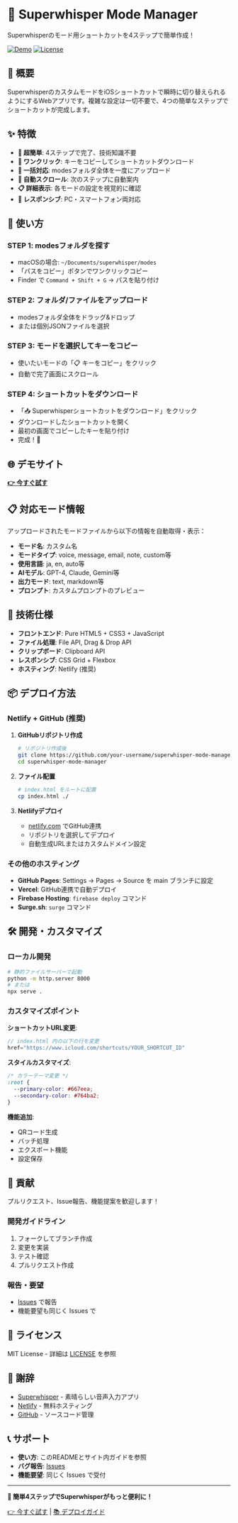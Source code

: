 # 🎤 Superwhisper Mode Manager

Superwhisperのモード用ショートカットを4ステップで簡単作成！

[![Demo](https://img.shields.io/badge/Demo-Live%20Site-blue)](https://superwhisper-manager.netlify.app)
[![License](https://img.shields.io/badge/License-MIT-green.svg)](LICENSE)

## 🌟 概要

SuperwhisperのカスタムモードをiOSショートカットで瞬時に切り替えられるようにするWebアプリです。複雑な設定は一切不要で、4つの簡単なステップでショートカットが完成します。

## ✨ 特徴

- **🚀 超簡単**: 4ステップで完了、技術知識不要
- **📱 ワンクリック**: キーをコピーしてショートカットダウンロード
- **📁 一括対応**: modesフォルダ全体を一度にアップロード
- **🎯 自動スクロール**: 次のステップに自動案内
- **📋 詳細表示**: 各モードの設定を視覚的に確認
- **🔄 レスポンシブ**: PC・スマートフォン両対応

## 🚀 使い方

### STEP 1: modesフォルダを探す
- macOSの場合: `~/Documents/superwhisper/modes`
- 「パスをコピー」ボタンでワンクリックコピー
- Finder で `Command + Shift + G` → パスを貼り付け

### STEP 2: フォルダ/ファイルをアップロード
- modesフォルダ全体をドラッグ&ドロップ
- または個別JSONファイルを選択

### STEP 3: モードを選択してキーをコピー
- 使いたいモードの「📋 キーをコピー」をクリック
- 自動で完了画面にスクロール

### STEP 4: ショートカットをダウンロード
- 「📥 Superwhisperショートカットをダウンロード」をクリック
- ダウンロードしたショートカットを開く
- 最初の画面でコピーしたキーを貼り付け
- 完成！🎉

## 🌐 デモサイト

**[👉 今すぐ試す](https://superwhisper-manager.netlify.app)**

## 📋 対応モード情報

アップロードされたモードファイルから以下の情報を自動取得・表示：

- **モード名**: カスタム名
- **モードタイプ**: voice, message, email, note, custom等
- **使用言語**: ja, en, auto等
- **AIモデル**: GPT-4, Claude, Gemini等
- **出力モード**: text, markdown等
- **プロンプト**: カスタムプロンプトのプレビュー

## 🔧 技術仕様

- **フロントエンド**: Pure HTML5 + CSS3 + JavaScript
- **ファイル処理**: File API, Drag & Drop API
- **クリップボード**: Clipboard API
- **レスポンシブ**: CSS Grid + Flexbox
- **ホスティング**: Netlify (推奨)

## 📦 デプロイ方法

### Netlify + GitHub (推奨)

1. **GitHubリポジトリ作成**
   ```bash
   # リポジトリ作成後
   git clone https://github.com/your-username/superwhisper-mode-manager.git
   cd superwhisper-mode-manager
   ```

2. **ファイル配置**
   ```bash
   # index.html をルートに配置
   cp index.html ./
   ```

3. **Netlifyデプロイ**
   - [netlify.com](https://netlify.com) でGitHub連携
   - リポジトリを選択してデプロイ
   - 自動生成URLまたはカスタムドメイン設定

### その他のホスティング

- **GitHub Pages**: Settings → Pages → Source を main ブランチに設定
- **Vercel**: GitHub連携で自動デプロイ
- **Firebase Hosting**: `firebase deploy` コマンド
- **Surge.sh**: `surge` コマンド

## 🛠️ 開発・カスタマイズ

### ローカル開発
```bash
# 静的ファイルサーバーで起動
python -m http.server 8000
# または
npx serve .
```

### カスタマイズポイント

**ショートカットURL変更**:
```javascript
// index.html 内の以下の行を変更
href="https://www.icloud.com/shortcuts/YOUR_SHORTCUT_ID"
```

**スタイルカスタマイズ**:
```css
/* カラーテーマ変更 */
:root {
  --primary-color: #667eea;
  --secondary-color: #764ba2;
}
```

**機能追加**:
- QRコード生成
- バッチ処理
- エクスポート機能
- 設定保存

## 🤝 貢献

プルリクエスト、Issue報告、機能提案を歓迎します！

### 開発ガイドライン
1. フォークしてブランチ作成
2. 変更を実装
3. テスト確認
4. プルリクエスト作成

### 報告・要望
- [Issues](https://github.com/your-username/superwhisper-mode-manager/issues) で報告
- 機能要望も同じく Issues で

## 📄 ライセンス

MIT License - 詳細は [LICENSE](LICENSE) を参照

## 🙏 謝辞

- [Superwhisper](https://superwhisper.com/) - 素晴らしい音声入力アプリ
- [Netlify](https://netlify.com/) - 無料ホスティング
- [GitHub](https://github.com/) - ソースコード管理

## 📞 サポート

- **使い方**: このREADMEとサイト内ガイドを参照
- **バグ報告**: [Issues](https://github.com/your-username/superwhisper-mode-manager/issues)
- **機能要望**: 同じく Issues で受付

---

**🎯 簡単4ステップでSuperwhisperがもっと便利に！**

[👉 今すぐ試す](https://superwhisper-manager.netlify.app) | [📚 デプロイガイド](DEPLOYMENT_GUIDE.md)